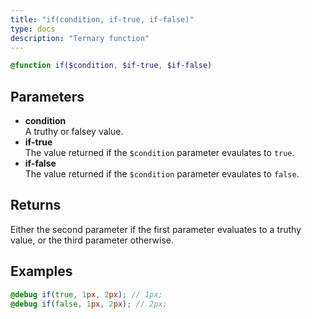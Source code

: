 ```yaml
---
title: "if(condition, if-true, if-false)"
type: docs
description: "Ternary function"
---
```

```scss
@function if($condition, $if-true, $if-false)
```

## Parameters
- **condition**  
  A truthy or falsey value.
- **if-true**  
  The value returned if the `$condition` parameter evaulates to `true`.
- **if-false**  
  The value returned if the `$condition` parameter evaulates to `false`.

## Returns
Either the second parameter if the first parameter evaluates to a truthy value,
or the third parameter otherwise.

## Examples
```scss
@debug if(true, 1px, 2px); // 1px;
@debug if(false, 1px, 2px); // 2px;
```